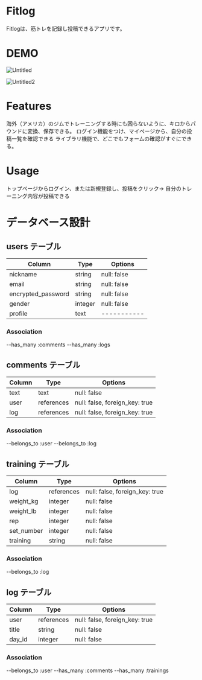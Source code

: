 # Fitlog
 
Fitlogは、筋トレを記録し投稿できるアプリです。
 

# DEMO
  
![Untitled](https://user-images.githubusercontent.com/70187032/108463437-bb350200-72c1-11eb-94bd-c33637f3c4fe.gif)
 
![Untitled2](https://user-images.githubusercontent.com/70187032/108463646-1cf56c00-72c2-11eb-8667-28037f4f32db.gif)

 
# Features
 
海外（アメリカ）のジムでトレーニングする時にも困らないように、キロからパウンドに変換、保存できる。
ログイン機能をつけ、マイページから、自分の投稿一覧を確認できる
ライブラリ機能で、どこでもフォームの確認がすぐにできる。
 
# Usage

トップページからログイン、または新規登録し、投稿をクリック→
自分のトレーニング内容が投稿できる
 
# データベース設計

## users テーブル

| Column             | Type    | Options     |
| ------------------ | ------  | ----------- |
| nickname           | string  | null: false |
| email              | string  | null: false |
| encrypted_password | string  | null: false |
| gender             | integer | null: false |
| profile            | text    | ----------- |

### Association
--has_many :comments
--has_many :logs

## comments テーブル

| Column             | Type       | Options                        |
| ------------------ | ---------- | ------------------------------ |
| text               | text       | null: false                    |
| user               | references | null: false, foreign_key: true |
| log                | references | null: false, foreign_key: true |

### Association
--belongs_to :user
--belongs_to :log

## training テーブル

| Column                | Type       | Options                        |
| --------------------- | ---------- | ------------------------------ |
| log                   | references | null: false, foreign_key: true |
| weight_kg             | integer    | null: false                    |
| weight_lb             | integer    | null: false                    |
| rep                   | integer    | null: false                    |
| set_number            | integer    | null: false                    |
| training              | string     | null: false                    |

### Association
--belongs_to :log



## log テーブル

| Column     | Type       | Options                        |
| ---------- | ---------- | ------------------------------ |
| user       | references | null: false, foreign_key: true |
| title      | string     | null: false                    |
| day_id     | integer    | null: false                    |

### Association
--belongs_to :user
--has_many :comments
--has_many :trainings
